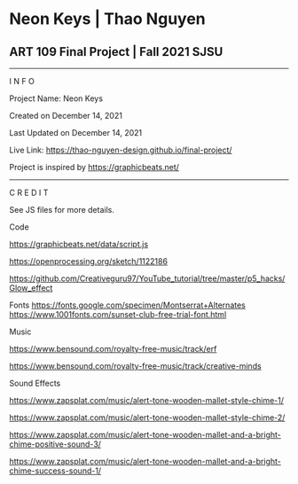 # Neon Keys | Thao Nguyen
ART 109 Final Project | Fall 2021 SJSU
------------------
---------------------

I N F O

Project Name: Neon Keys

Created on December 14, 2021

Last Updated on December 14, 2021

Live Link: https://thao-nguyen-design.github.io/final-project/

Project is inspired by https://graphicbeats.net/

--------------------

C R E D I T

See JS files for more details.


Code

https://graphicbeats.net/data/script.js

https://openprocessing.org/sketch/1122186

https://github.com/Creativeguru97/YouTube_tutorial/tree/master/p5_hacks/Glow_effect


Fonts
https://fonts.google.com/specimen/Montserrat+Alternates
https://www.1001fonts.com/sunset-club-free-trial-font.html


Music

https://www.bensound.com/royalty-free-music/track/erf

https://www.bensound.com/royalty-free-music/track/creative-minds



Sound Effects

https://www.zapsplat.com/music/alert-tone-wooden-mallet-style-chime-1/

https://www.zapsplat.com/music/alert-tone-wooden-mallet-style-chime-2/

https://www.zapsplat.com/music/alert-tone-wooden-mallet-and-a-bright-chime-positive-sound-3/

https://www.zapsplat.com/music/alert-tone-wooden-mallet-and-a-bright-chime-success-sound-1/


